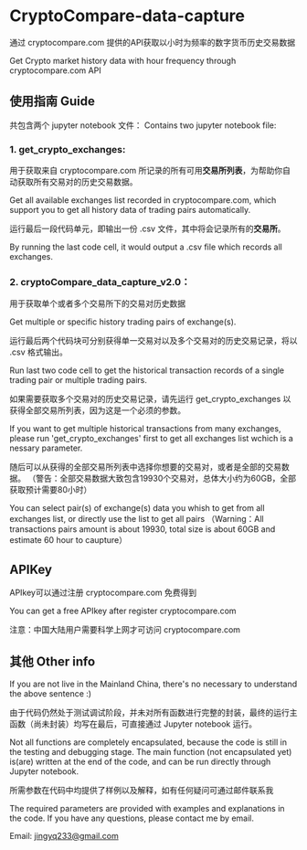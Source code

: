 # CryptoCompare-data-capture
通过 cryptocompare.com 提供的API获取以小时为频率的数字货币历史交易数据

Get Crypto market history data with hour frequency through cryptocompare.com API

## 使用指南 Guide

共包含两个 jupyter notebook 文件：
Contains two jupyter notebook file:

### 1. get_crypto_exchanges: 

用于获取来自 cryptocompare.com 所记录的所有可用**交易所列表**，为帮助你自动获取所有交易对的历史交易数据。

Get all available exchanges list recorded in cryptocompare.com, which support you to get all history data of trading pairs automatically.

运行最后一段代码单元，即输出一份 .csv 文件，其中将会记录所有的**交易所**。

By running the last code cell, it would output a .csv file which records all exchanges.

### 2. cryptoCompare_data_capture_v2.0：

用于获取单个或者多个交易所下的交易对历史数据

Get multiple or specific history trading pairs of exchange(s).

运行最后两个代码块可分别获得单一交易对以及多个交易对的历史交易记录，将以 .csv 格式输出。

Run last two code cell to get the historical transaction records of a single trading pair or multiple trading pairs.

如果需要获取多个交易对的历史交易记录，请先运行 get_crypto_exchanges 以获得全部交易所列表，因为这是一个必须的参数。

If you want to get multiple historical transactions from many exchanges, please run 'get_crypto_exchanges' first to get all exchanges list wchich is a nessary parameter.

随后可以从获得的全部交易所列表中选择你想要的交易对，或者是全部的交易数据。
（警告：全部交易数据大致包含19930个交易对，总体大小约为60GB，全部获取预计需要80小时）

You can select pair(s) of exchange(s) data you whish to get from all exchanges list, or directly use the list to get all pairs
（Warning：All transactions pairs amount is about 19930, total size is about 60GB and estimate 60 hour to caupture）

## APIKey

APIkey可以通过注册 cryptocompare.com 免费得到

You can get a free APIkey after register cryptocompare.com

注意：中国大陆用户需要科学上网才可访问 cryptocompare.com

## 其他 Other info

If you are not live in the Mainland China, there's no necessary to understand the above sentence :)

由于代码仍然处于测试调试阶段，并未对所有函数进行完整的封装，最终的运行主函数（尚未封装）均写在最后，可直接通过 Jupyter notebook 运行。

Not all functions are completely encapsulated, because the code is still in the testing and debugging stage. The main function (not encapsulated yet) is(are) written at the end of the code, and can be run directly through Jupyter notebook.

所需参数在代码中均提供了样例以及解释，如有任何疑问可通过邮件联系我

The required parameters are provided with examples and explanations in the code. If you have any questions, please contact me by email.

Email: jingyq233@gmail.com
